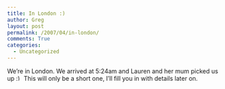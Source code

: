 ```yaml
---
title: In London :)
author: Greg
layout: post
permalink: /2007/04/in-london/
comments: True
categories:
  - Uncategorized
---
```

We&#8217;re in London. We arrived at 5:24am and Lauren and her mum picked us up <img src="http://gregology.net/wp-includes/images/smilies/simple-smile.png" alt=":)" class="wp-smiley" style="height: 1em; max-height: 1em;" /> This will only be a short one, I&#8217;ll fill you in with details later on.